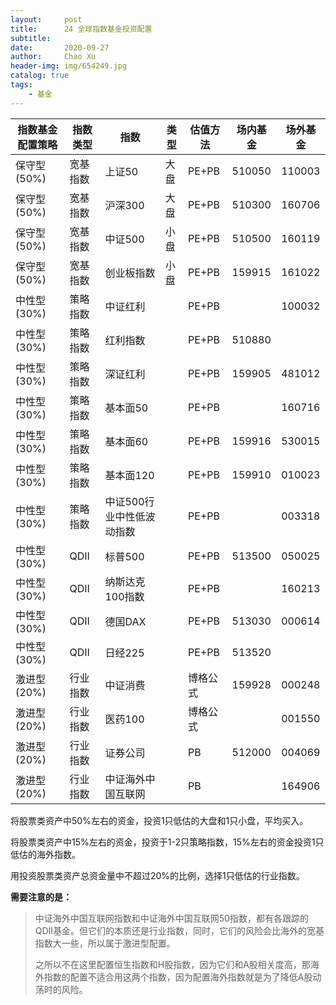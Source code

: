 ```yaml
---
layout:     post
title:      24 全球指数基金投资配置 
subtitle:   
date:       2020-09-27
author:     Chao Xu
header-img: img/654249.jpg
catalog: true
tags:
    - 基金
---
```


| 指数基金配置策略 | 指数类型 | 指数                      | 类型 | 估值方法 | 场内基金 | 场外基金 |
| ---------------- | -------- | ------------------------- | ---- | -------- | -------- | -------- |
| 保守型(50%)      | 宽基指数 | 上证50                    | 大盘 | PE+PB    | 510050   | 110003   |
| 保守型(50%)      | 宽基指数 | 沪深300                   | 大盘 | PE+PB    | 510300   | 160706   |
| 保守型(50%)      | 宽基指数 | 中证500                   | 小盘 | PE+PB    | 510500   | 160119   |
| 保守型(50%)      | 宽基指数 | 创业板指数                | 小盘 | PE+PB    | 159915   | 161022   |
| 中性型(30%)      | 策略指数 | 中证红利                  |      | PE+PB    |          | 100032   |
| 中性型(30%)      | 策略指数 | 红利指数                  |      | PE+PB    | 510880   |          |
| 中性型(30%)      | 策略指数 | 深证红利                  |      | PE+PB    | 159905   | 481012   |
| 中性型(30%)      | 策略指数 | 基本面50                  |      | PE+PB    |          | 160716   |
| 中性型(30%)      | 策略指数 | 基本面60                  |      | PE+PB    | 159916   | 530015   |
| 中性型(30%)      | 策略指数 | 基本面120                 |      | PE+PB    | 159910   | 010023   |
| 中性型(30%)      | 策略指数 | 中证500行业中性低波动指数 |      | PE+PB    |          | 003318   |
| 中性型(30%)      | QDII     | 标普500                   |      | PE+PB    | 513500   | 050025   |
| 中性型(30%)      | QDII     | 纳斯达克100指数           |      | PE+PB    |          | 160213   |
| 中性型(30%)      | QDII     | 德国DAX                   |      | PE+PB    | 513030   | 000614   |
| 中性型(30%)      | QDII     | 日经225                   |      | PE+PB    | 513520   |          |
| 激进型(20%)      | 行业指数 | 中证消费                  |      | 博格公式 | 159928   | 000248   |
| 激进型(20%)      | 行业指数 | 医药100                   |      | 博格公式 |          | 001550   |
| 激进型(20%)      | 行业指数 | 证券公司                  |      | PB       | 512000   | 004069   |
| 激进型(20%)      | 行业指数 | 中证海外中国互联网        |      | PB       |          | 164906   |

将股票类资产中50%左右的资金，投资1只低估的大盘和1只小盘，平均买入。

将股票类资产中15%左右的资金，投资于1-2只策略指数，15%左右的资金投资1只低估的海外指数。

用投资股票类资产总资金量中不超过20%的比例，选择1只低估的行业指数。

**需要注意的是：**

> 中证海外中国互联网指数和中证海外中国互联网50指数，都有各跟踪的QDII基金。但它们的本质还是行业指数，同时，它们的风险会比海外的宽基指数大一些，所以属于激进型配置。
>
> 之所以不在这里配置恒生指数和H股指数，因为它们和A股相关度高，那海外指数的配置不适合用这两个指数，因为配置海外指数就是为了降低A股动荡时的风险。